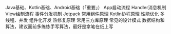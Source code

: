 Java基础、Kotlin基础、Android基础（「重要」）
App启动流程
Handler消息机制
View绘制流程
事件分发机制
Jetpack 常用组件原理
Kotlin协程原理
性能优化
多线程、并发
组件化开发
热修复原理
常用三方库原理
常见的设计模式
数据结构和算法，建议面前多练练手写算法，最好是拿笔在纸上写


